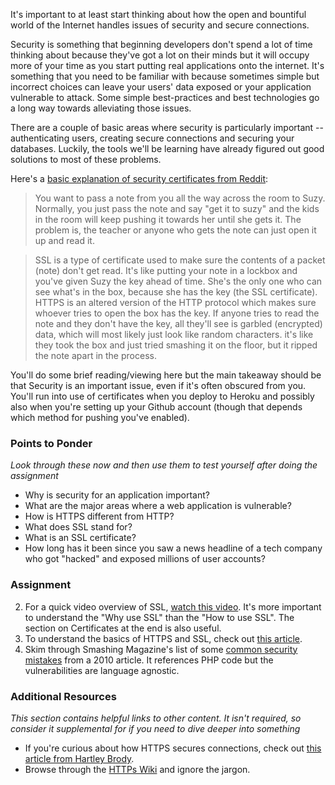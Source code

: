 It's important to at least start thinking about how the open and bountiful world of the Internet handles issues of security and secure connections.  

Security is something that beginning developers don't spend a lot of time thinking about because they've got a lot on their minds but it will occupy more of your time as you start putting real applications onto the internet.  It's something that you need to be familiar with because sometimes simple but incorrect choices can leave your users' data exposed or your application vulnerable to attack.  Some simple best-practices and best technologies go a long way towards alleviating those issues.

There are a couple of basic areas where security is particularly important -- authenticating users, creating secure connections and securing your databases.  Luckily, the tools we'll be learning have already figured out good solutions to most of these problems.  

Here's a [basic explanation of security certificates from Reddit](http://www.reddit.com/r/explainlikeimfive/comments/jsq3m/eli5_what_are_online_security_certificates_ssl/):


> You want to pass a note from you all the way across the room to Suzy. Normally, you just pass the note and say "get it to suzy" and the kids in the room will keep pushing it towards her until she gets it. The problem is, the teacher or anyone who gets the note can just open it up and read it.

> SSL is a type of certificate used to make sure the contents of a packet (note) don't get read. It's like putting your note in a lockbox and you've given Suzy the key ahead of time. She's the only one who can see what's in the box, because she has the key (the SSL certificate). HTTPS is an altered version of the HTTP protocol which makes sure whoever tries to open the box has the key. If anyone tries to read the note and they don't have the key, all they'll see is garbled (encrypted) data, which will most likely just look like random characters. it's like they took the box and just tried smashing it on the floor, but it ripped the note apart in the process.


You'll do some brief reading/viewing here but the main takeaway should be that Security is an important issue, even if it's often obscured from you.  You'll run into use of certificates when you deploy to Heroku and possibly also when you're setting up your Github account (though that depends which method for pushing you've enabled).

### Points to Ponder

*Look through these now and then use them to test yourself after doing the assignment*

* Why is security for an application important?
* What are the major areas where a web application is vulnerable?
* How is HTTPS different from HTTP?
* What does SSL stand for?
* What is an SSL certificate?
* How long has it been since you saw a news headline of a tech company who got "hacked" and exposed millions of user accounts?

### Assignment

2. For a quick video overview of SSL, [watch this video](http://www.youtube.com/watch?v=iQsKdtjwtYI).  It's more important to understand the "Why use SSL" than the "How to use SSL".  The section on Certificates at the end is also useful.
1. To understand the basics of HTTPS and SSL, check out [this article](http://www.hongkiat.com/blog/ssl-certs-guide/).
2. Skim through Smashing Magazine's list of some [common security mistakes](http://coding.smashingmagazine.com/2010/10/18/common-security-mistakes-in-web-applications/) from a 2010 article.  It references PHP code but the vulnerabilities are language agnostic.

### Additional Resources

*This section contains helpful links to other content. It isn't required, so consider it supplemental for if you need to dive deeper into something*


* If you're curious about how HTTPS secures connections, check out [this article from Hartley Brody](http://blog.hartleybrody.com/https-certificates/).
* Browse through the [HTTPs Wiki](http://en.wikipedia.org/wiki/HTTP_Secure) and ignore the jargon.
